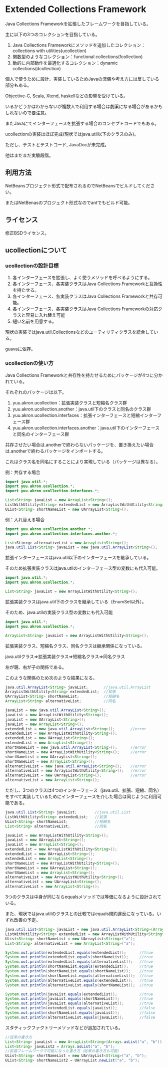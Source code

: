 Extended Collections Framework
==============================

Java Collections Frameworkを拡張したフレームワークを目指している。

主に以下の3つのコレクションを目指している。

1. Java Collections Frameworkにメソッドを追加したコレクション：collections with utilities(ucollection)
2. 関数型のようなコレクション：functional collections(fcollection)
3. 動的に内部動作を最適化するコレクション：dynamic collections(dcollection)

個人で使うために設計、実装しているためJavaの流儀や考え方には反している部分もある。

Objective-C, Scala, Xtend, haskellなどの影響を受けている。

いるかどうかはわからないが複数人で利用する場合は劇薬になる場合があるかもしれないので要注意。

またJavaにてインターフェースを拡張する場合のコンセプトコードでもある。

ucollectionの実装はほぼ完成(現状ではjava.util以下のクラスのみ)。

ただし、テストとテストコード, JavaDocが未完成。

他はまだまだ実験段階。

利用方法
-------
NetBeansプロジェクト形式で配布されるのでNetBeansでビルドしてください。

またはNetBenasのプロジェクト形式なのでantでもビルド可能。

ライセンス
--------
修正BSDライセンス。

ucollectionについて
-----------------

### ucollectionの設計目標

1. 各インターフェースを拡張し、よく使うメソッドを呼べるようにする。
2. 各インターフェース、各実装クラスはJava Collections Frameworkと互換性を持たせる。
3. 各インターフェース、各実装クラスはJava Collections Frameworkと共存可能。
4. 各インターフェース、各実装クラスはJava Collections Frameworkの対応クラスと容易に入れ替え可能
5. 短い名前を用意する。

現状の実装ではjava.util.Collectionsなどのユーティリティクラスを統合している。

guavaに依存。

### ucollectionの使い方
Java Collections Frameworkと共存性を持たせるためにパッケージが4つに分かれている。

それぞれのパッケージは以下。

1. yuu.akron.ucollection：拡張実装クラスと短縮名クラス群
2. yuu.akron.ucollection.another：java.util下のクラスと同名のクラス群
3. yuu.akron.ucollection.interfaces：拡張インターフェースと短縮インターフェース群
4. yuu.akron.ucollection.interfaces.another：java.util下のインターフェースと同名のインターフェース群

共存させたい場合は.anotherで終わらないパッケージを、置き換えたい場合は.anotherで終わるパッケージをインポートする。

これはクラス名を同名にすることにより実現している（パッケージは異なる）。

例：共存する場合

```java
import java.util.*;
import yuu.akron.ucollection.*;
import yuu.akron.ucollection.interfaces.*;

List<String> javaList = new ArrayList<String>();                            //java.util.ArrayList
ListWithUtility<String> extendedList = new ArrayListWithUtility<String>();  //拡張実装クラス
UList<String> shortNameList = new UArrayList<String>();                     //短縮名クラス
```

例：入れ替える場合

```java
import yuu.akron.ucollection.another.*;
import yuu.akron.ucollection.interfaces.another.*;

List<Stinrg> alternativeList = new ArrayList<String>();                 //同名クラス（中身は拡張実装クラス）
java.util.List<String> javaList = new java.util.ArrayList<String>();    //完全修飾名なら共存可能
```

拡張インターフェースはjava.util以下のインターフェースを継承している。

そのため拡張実装クラスはjava.utilのインターフェース型の変数にも代入可能。

```java
import java.util.*;
import yuu.akron.ucollection.*;

List<String> javaList = new ArrayListWithUtility<String>();
```

拡張実装クラスはjava.util下のクラスを継承している（EnumSet以外）。

そのため、java.utilの実装クラス型の変数にも代入可能

```java
import java.util.*;
import yuu.akron.ucollection.*;

ArrayList<String> javaList = new ArrayListWithUtility<String>();
```

拡張実装クラス、短縮名クラス、同名クラスは継承関係になっている。

java.utilクラス=>拡張実装クラス=>短縮名クラス=>同名クラス

左が親、右が子の関係である。

このような関係のため次のような結果になる。

```java
java.util.ArrayList<String> javaList;       //java.util.ArrayList
ArrayListWithUtility<String> extendedList;  //拡張
UArrayList<String> shortNameList;           //短縮名
ArrayList<String> alternativeList;          //同名

javaList = new java.util.ArrayList<String>();
javaList = new ArrayListWithUtility<String>();
javaList = new UArrayList<String>();
javaList = new ArrayList<String>();
extendedList = new java.util.ArrayList<String>();       //error
extendedList = new ArrayListWithUtility<String>();
extendedList = new UArrayList<String>();
extendedList = new ArrayList<String>();
shortNameList = new java.util.ArrayList<String>();      //error
shortNameList = new ArrayListWithUtility<String>();     //error
shortNameList = new UArrayList<String>();
shortNameList = new ArrayList<String>();
alternativeList = new java.util.ArrayList<String>();    //error
alternativeList = new ArrayListWithUtility<String>();   //error
alternativeList = new UArrayList<String>();             //error
alternativeList = new ArrayList<String>();
```

ただし、3つのクラスは4つのインターフェース（java.util、拡張、短縮、同名）をすべて実装しているためにインターフェースを介した場合は同じように利用可能である。

```java
java.util.List<String> javaList;        //java.util.List
ListWithUtility<String> extendedList;   //拡張
UList<String> shortNameList;            //短縮名
List<String> alternativeList;           //同名

javaList = new ArrayListWithUtility<String>();
javaList = new UArrayList<String>();
javaList = new ArrayList<String>();
extendedList = new ArrayListWithUtility<String>();
extendedList = new UArrayList<String>();
extendedList = new ArrayList<String>();
shortNameList = new ArrayListWithUtility<String>();
shortNameList = new UArrayList<String>();
shortNameList = new ArrayList<String>();
alternativeList = new ArrayListWithUtility<String>();
alternativeList = new UArrayList<String>();
alternativeList = new ArrayList<String>();
```

3つのクラスは中身が同じならequalsメソッドでは等価になるように設計されている。

また、現状ではjava.utilのクラスとの比較ではequals規約違反になっている。いずれ改善の予定。

```java
java.util.List<String> javaList = new java.util.ArrayList<String>(Arrays.asList("a"));
ListWithUtility<String> extendedList = new ArrayListWithUtility<String>("a");
UList<String> shortNameList = new UArrayList<String>("a");
List<String> alternativeList = new ArrayList<String>("a");

System.out.println(extendedList.equals(extendedList));      //true
System.out.println(extendedList.equals(shortNameList));     //true
System.out.println(extendedList.equals(alternativeList));   //true
System.out.println(shortNameList.equals(extendedList));     //true
System.out.println(shortNameList.equals(shortNameList));    //true
System.out.println(shortNameList.equals(alternativeList));  //true
System.out.println(alternativeList.equals(extendedList));   //true
System.out.println(alternativeList.equals(shortNameList));  //true

System.out.println(javaList.equals(extendedList));          //true
System.out.println(javaList.equals(shortNameList));         //true
System.out.println(javaList.equals(alternativeList));       //true    
System.out.println(extendedList.equals(javaList));          //false
System.out.println(shortNameList.equals(javaList));         //false
System.out.println(alternativeList.equals(javaList));       //false
```

スタティックファクトリーメソッドなどが追加されている。

```java
//従来の書き方
List<String> javaList = new ArrayList<String>(Arrays.asList("a", "b"));
List<String> javaList2 = Arrays.asList("a", "b");
//拡張フレームワークで可能になった書き方（従来の書き方も可能）
UList<String> shortNameList = new UArrayList<String>("a", "b");
UList<String> shortNameList2 = UArrayList.newList("a", "b");
```